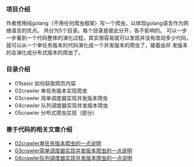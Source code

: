 ### 项目介绍
作者想用纯golang（不用任何爬虫框架）写一个爬虫，以体现golang语言作为网络语言的优点。
共分为5个目录。每个目录是彼此分开，各不影响的。
可以一步一步看到一个代码整体的演化过程，其实很容易就可以发现并没有改动多少代码，就可以从一个单任务版本的代码演化成一个并发版本的爬虫了，接着由并
发版本的会演化成分布式版本的爬虫了。

### 目录介绍
* 01basic 如何获取网页内容
* 02crawler 单任务版本实现爬虫
* 03crawler 简单调度器实现并发版本爬虫
* 04crawler 队列调度器实现并发版本爬虫
* 05crawler 分布式爬虫实现（部分）

### 善于代码的相关文章介绍
* [02crawler单任务版本爬虫的一点说明](https://www.cnblogs.com/anmutu/p/12725642.html)
* [03crawler简单调度器实现并发版本爬虫的一点说明](https://www.cnblogs.com/anmutu/p/12734031.html)
* [04crawler队列调度器实现并发版本爬虫的一点说明](https://www.cnblogs.com/anmutu/p/12765207.html)


